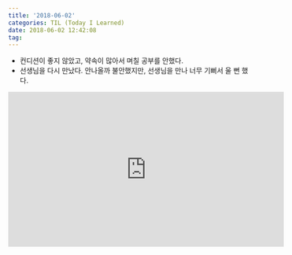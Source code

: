 ```yaml
---
title: '2018-06-02'
categories: TIL (Today I Learned)
date: 2018-06-02 12:42:08
tag:
---
```


- 컨디션이 좋지 않았고, 약속이 많아서 며칠 공부를 안했다.
- 선생님을 다시 만났다. 안나올까 불안했지만, 선생님을 만나 너무 기뻐서 울 뻔 했다.

<iframe width="560" height="315" src="https://www.youtube.com/embed/nxYT5BOkuaE" frameborder="0" allow="autoplay; encrypted-media" allowfullscreen></iframe>